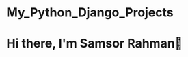 # My_Python_Django_Projects




  <h1 color=#F7CC18FF> Hi there, I'm Samsor Rahman👋<a href="#"></h1>
  



